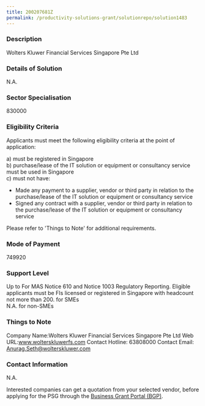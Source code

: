 ```yaml
---
title: 200207681Z
permalink: /productivity-solutions-grant/solutionrepo/solution1483
---
```


### Description

Wolters Kluwer Financial Services Singapore Pte Ltd

### Details of Solution

N.A.

### Sector Specialisation

 830000 

### Eligibility Criteria

Applicants must meet the following eligibility criteria at the point of application:

a) must be registered in Singapore <br>
b) purchase/lease of the IT solution or equipment or consultancy service must be used in Singapore <br>
c) must not have:
- Made any payment to a supplier, vendor or third party in relation to the purchase/lease of the IT solution or equipment or consultancy service
- Signed any contract with a supplier, vendor or third party in relation to the purchase/lease of the IT solution or equipment or consultancy service

Please refer to 'Things to Note' for additional requirements.

### Mode of Payment
749920

### Support Level
Up to For MAS Notice 610 and Notice 1003 Regulatory Reporting.
Eligible applicants must be FIs licensed or registered in Singapore with headcount not more than 200.  for SMEs <br>
N.A. for non-SMEs

### Things to Note
Company Name:Wolters Kluwer Financial Services Singapore Pte Ltd
Web URL:www.wolterskluwerfs.com
Contact Hotline: 63808000
Contact Email: Anurag.Seth@wolterskluwer.com


### Contact Information
N.A.

Interested companies can get a quotation from your selected vendor, before applying for the PSG through the <a target='_blank' rel='noopener' href='https://www.businessgrants.gov.sg/'>Business Grant Portal (BGP)</a>.
